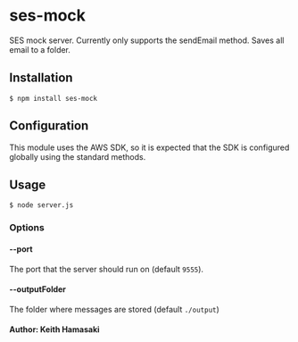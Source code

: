 ses-mock
========

SES mock server. Currently only supports the sendEmail method. Saves all email to a folder.

## Installation

    $ npm install ses-mock

## Configuration

This module uses the AWS SDK, so it is expected that the SDK is configured globally using the standard methods.

## Usage

    $ node server.js

### Options

#### --port

The port that the server should run on (default `9555`).

#### --outputFolder

The folder where messages are stored (default `./output`)

#### Author: Keith Hamasaki
